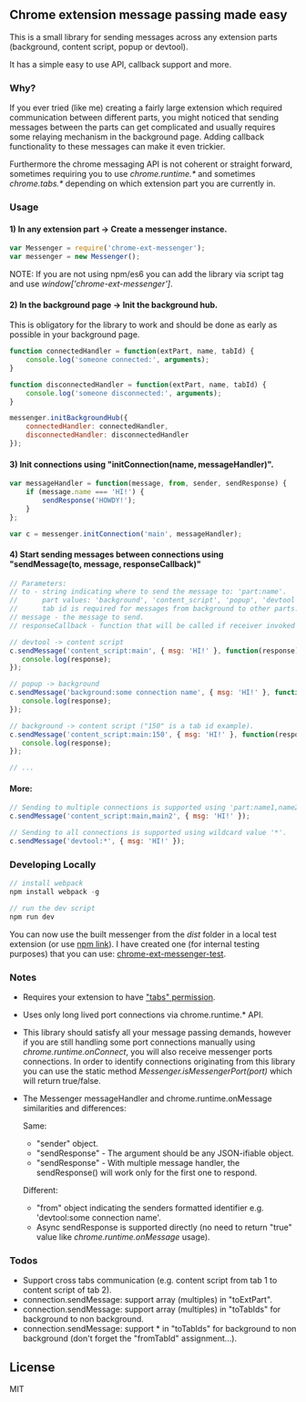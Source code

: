 ## Chrome extension message passing made easy

This is a small library for sending messages across any extension parts (background, content script, popup or devtool).

It has a simple easy to use API, callback support and more.

### Why?

If you ever tried (like me) creating a fairly large extension which required communication between different parts, you might noticed that sending messages between the parts can get complicated and usually requires some relaying mechanism in the background page.
Adding callback functionality to these messages can make it even trickier.

Furthermore the chrome messaging API is not coherent or straight forward, sometimes requiring you to use _chrome.runtime.\*_ and sometimes _chrome.tabs.\*_ depending on which extension part you are currently in.

### Usage

#### 1) In any extension part -> Create a messenger instance.
```javascript
var Messenger = require('chrome-ext-messenger');
var messenger = new Messenger();
```

NOTE: If you are not using npm/es6 you can add the library via script tag and use _window['chrome-ext-messenger']_.

#### 2) In the background page -> Init the background hub.
This is obligatory for the library to work and should be done as early as possible in your background page.
```javascript
function connectedHandler = function(extPart, name, tabId) {
    console.log('someone connected:', arguments);
}

function disconnectedHandler = function(extPart, name, tabId) {
    console.log('someone disconnected:', arguments);
}

messenger.initBackgroundHub({
    connectedHandler: connectedHandler,
    disconnectedHandler: disconnectedHandler
});
```

#### 3) Init connections using "initConnection(name, messageHandler)".
```javascript
var messageHandler = function(message, from, sender, sendResponse) {
    if (message.name === 'HI!') {
        sendResponse('HOWDY!');
    }
};

var c = messenger.initConnection('main', messageHandler);
```

#### 4) Start sending messages between connections using "sendMessage(to, message, responseCallback)"
```javascript
// Parameters:
// to - string indicating where to send the message to: 'part:name'.
//      part values: 'background', 'content_script', 'popup', 'devtool'.
//      tab id is required for messages from background to other parts: 'part:name:tabId'.
// message - the message to send.
// responseCallback - function that will be called if receiver invoked "sendResponse".

// devtool -> content script
c.sendMessage('content_script:main', { msg: 'HI!' }, function(response) {
   console.log(response);
});

// popup -> background
c.sendMessage('background:some connection name', { msg: 'HI!' }, function(response) {
   console.log(response);
});

// background -> content script ("150" is a tab id example).
c.sendMessage('content_script:main:150', { msg: 'HI!' }, function(response) {
   console.log(response);
});

// ...
```

#### More:
```javascript
// Sending to multiple connections is supported using 'part:name1,name2,...'.
c.sendMessage('content_script:main,main2', { msg: 'HI!' });

// Sending to all connections is supported using wildcard value '*'.
c.sendMessage('devtool:*', { msg: 'HI!' });
```

### Developing Locally
```javascript
// install webpack
npm install webpack -g

// run the dev script
npm run dev
```
You can now use the built messenger from the _dist_ folder in a local test extension (or use [npm link](https://docs.npmjs.com/cli/link)).
I have created one (for internal testing purposes) that you can use: [chrome-ext-messenger-test](https://github.com/asimen1/chrome-ext-messenger-test).

### Notes
* Requires your extension to have ["tabs" permission](https://developer.chrome.com/extensions/declare_permissions).
* Uses only long lived port connections via chrome.runtime.* API.
* This library should satisfy all your message passing demands, however if you are still handling some port connections manually using _chrome.runtime.onConnect_, you will also receive messenger ports connections. In order to identify connections originating from this library you can use the static method *Messenger.isMessengerPort(port)* which will return true/false.
* The Messenger messageHandler and chrome.runtime.onMessage similarities and differences:

    Same:
    * "sender" object.
    * "sendResponse" - The argument should be any JSON-ifiable object.
    * "sendResponse" - With multiple message handler, the sendResponse() will work only for the first one to respond.
    
    
    Different:
    * "from" object indicating the senders formatted identifier e.g. 'devtool:some connection name'.
    * Async sendResponse is supported directly (no need to return "true" value like _chrome.runtime.onMessage_ usage).

### Todos
* Support cross tabs communication (e.g. content script from tab 1 to content script of tab 2).
* connection.sendMessage: support array (multiples) in "toExtPart".
* connection.sendMessage: support array (multiples) in "toTabIds" for background to non background.
* connection.sendMessage: support * in "toTabIds" for background to non background (don't forget the "fromTabId" assignment...).

License
----
MIT
